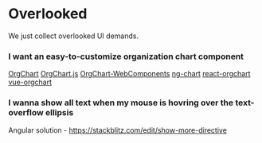 # Overlooked

We just collect overlooked UI demands.

### I want an easy-to-customize organization chart component
[OrgChart](https://github.com/dabeng/OrgChart)        [OrgChart.js](https://github.com/dabeng/OrgChart.js)  [OrgChart-WebComponents](https://github.com/dabeng/OrgChart-Webcomponents) [ng-chart](https://github.com/dabeng/ng-orgchart) [react-orgchart](https://github.com/dabeng/react-orgchart) [vue-orgchart](https://github.com/dabeng/vue-orgchart)

### I wanna show all text when my mouse is hovring over the text-overflow ellipsis
Angular solution - https://stackblitz.com/edit/show-more-directive
